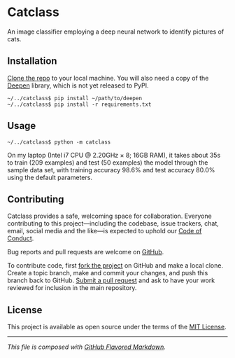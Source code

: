 # Catclass
An image classifier employing a deep neural network to identify pictures of
cats.

## Installation
[Clone the repo][orig] to your local machine. You will also need a copy of the
[Deepen][deep] library, which is not yet released to PyPI.
```(bash)
~/../catclass$ pip install ~/path/to/deepen
~/../catclass$ pip install -r requirements.txt
```

## Usage
```(bash)
~/../catclass$ python -m catclass
```
On my laptop (Intel i7 CPU @ 2.20GHz × 8; 16GB RAM), it takes about 35s to train
(209 examples) and test (50 examples) the model through the sample data set, with
training accuracy 98.6% and test accuracy 80.0% using the default parameters.

## Contributing
Catclass provides a safe, welcoming space for collaboration. Everyone
contributing to this project—including the codebase, issue trackers, chat, email,
social media and the like—is expected to uphold our [Code of Conduct][coc].

Bug reports and pull requests are welcome on [GitHub][orig].

To contribute code, first [fork the project][fork] on GitHub and make a local
clone. Create a topic branch, make and commit your changes, and push this
branch back to GitHub. [Submit a pull request][pull] and ask to have your work
reviewed for inclusion in the main repository.

## License
This project is available as open source under the terms of the [MIT License][mit].

---
_This file is composed with [GitHub Flavored Markdown][gfm]._

[coc]:  https://github.com/petejh/catclass/blob/master/CODE_OF_CONDUCT.md
[deep]: https://github.com/petejh/deepen
[fork]: https://help.github.co://help.github.com/en/github/getting-started-with-github/fork-a-repo
[gfm]:  https://github.github.com/gfm/
[orig]: https://github.com/petejh/catclass
[mit]:  https://github.com/petejh/catclass/blob/master/LICENSE.txt
[pull]: https://help.github.com/en/github/collaborating-with-issues-and-pull-requests/creating-a-pull-request-from-a-fork/
